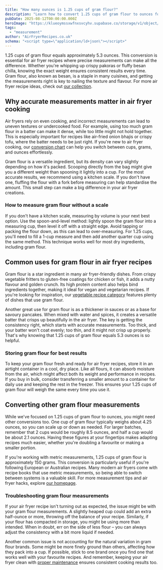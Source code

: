 ```yaml
---
title: "How many ounces is 1.25 cups of gram flour?"
description: "Learn how to convert 1.25 cups of gram flour to ounces for perfect air fryer recipes every time. Get accurate measurements in seconds!"
pubDate: 2025-08-12T00:00:00.000Z
heroImage: "https://klueoymssxwfnxsvcyhv.supabase.co/storage/v1/object/public/md/how-many-ounces-is-1-25-cups-of-gram-flour-c152e6c0.webp"
tags:
  - "measurement"
author: "AirFryerRecipes.co.uk"
schema: "<script type=\"application/ld+json\"></script>"
---
```


<p>1.25 cups of gram flour equals approximately 5.3 ounces. This conversion is essential for air fryer recipes where precise measurements can make all the difference. Whether you're whipping up crispy pakoras or fluffy besan chilla, knowing the exact weight ensures consistent results every time. Gram flour, also known as besan, is a staple in many cuisines, and getting the measurements right is key to nailing the texture and flavour. For more air fryer recipe ideas, check out <a href=https://www.airfryerrecipe.co.uk/recipes>our collection</a>.</p>

<h2>Why accurate measurements matter in air fryer cooking</h2>  
<p>Air fryers rely on even cooking, and incorrect measurements can lead to uneven textures or undercooked food. For example, using too much gram flour in a batter can make it dense, while too little might not hold together. This is especially important for recipes like air-fried onion bhajis or crispy tofu, where the batter needs to be just right. If you're new to air fryer cooking, our <a href=https://www.airfryerrecipe.co.uk/air-fryer-conversion-chart>conversion chart</a> can help you switch between cups, grams, and ounces effortlessly.</p>  

<p>Gram flour is a versatile ingredient, but its density can vary slightly depending on how it's packed. Scooping directly from the bag might give you a different weight than spooning it lightly into a cup. For the most accurate results, we recommend using a kitchen scale. If you don't have one, fluffing the flour with a fork before measuring can help standardise the amount. This small step can make a big difference in your air fryer creations.</p>  

<h3>How to measure gram flour without a scale</h3>  
<p>If you don't have a kitchen scale, measuring by volume is your next best option. Use the spoon-and-level method: lightly spoon the gram flour into a measuring cup, then level it off with a straight edge. Avoid tapping or packing the flour down, as this can lead to over-measuring. For 1.25 cups, you'll need to fill a 1-cup measure and then add another quarter cup using the same method. This technique works well for most dry ingredients, including gram flour.</p>  

<h2>Common uses for gram flour in air fryer recipes</h2>  
<p>Gram flour is a star ingredient in many air fryer-friendly dishes. From crispy vegetable fritters to gluten-free coatings for chicken or fish, it adds a nutty flavour and golden crunch. Its high protein content also helps bind ingredients together, making it ideal for vegan and vegetarian recipes. If you're looking for inspiration, our <a href=https://www.airfryerrecipe.co.uk/recipe-category/vegetables>vegetable recipe category</a> features plenty of dishes that use gram flour.</p>  

<p>Another great use for gram flour is as a thickener in sauces or as a base for savoury pancakes. When mixed with water and spices, it creates a versatile batter that crisps up beautifully in the air fryer. The key is getting the consistency right, which starts with accurate measurements. Too thick, and your batter won't coat evenly; too thin, and it might not crisp up properly. That's why knowing that 1.25 cups of gram flour equals 5.3 ounces is so helpful.</p>  

<h3>Storing gram flour for best results</h3>  
<p>To keep your gram flour fresh and ready for air fryer recipes, store it in an airtight container in a cool, dry place. Like all flours, it can absorb moisture from the air, which might affect both its weight and performance in recipes. If you buy in bulk, consider transferring a smaller amount to a container for daily use and keeping the rest in the freezer. This ensures your 1.25 cups of gram flour will weigh the same every time you use it.</p>  

<h2>Converting other gram flour measurements</h2>  
<p>While we've focused on 1.25 cups of gram flour to ounces, you might need other conversions too. One cup of gram flour typically weighs about 4.25 ounces, so you can scale up or down as needed. For larger batches, remember that 2 cups would be roughly 8.5 ounces, and half a cup would be about 2.1 ounces. Having these figures at your fingertips makes adapting recipes much easier, whether you're doubling a favourite or making a smaller portion.</p>  

<p>If you're working with metric measurements, 1.25 cups of gram flour is approximately 150 grams. This conversion is particularly useful if you're following European or Australian recipes. Many modern air fryers come with recipe books that use metric measurements, so being able to switch between systems is a valuable skill. For more measurement tips and air fryer hacks, explore <a href=https://www.airfryerrecipe.co.uk>our homepage</a>.</p>  

<h3>Troubleshooting gram flour measurements</h3>  
<p>If your air fryer recipe isn't turning out as expected, the issue might be with your gram flour measurements. A slightly heaped cup could add an extra half-ounce or more, throwing off the balance of your recipe. Similarly, if your flour has compacted in storage, you might be using more than intended. When in doubt, err on the side of less flour – you can always adjust the consistency with a bit more liquid if needed.</p>  

<p>Another common issue is not accounting for the natural variation in gram flour brands. Some might be more finely ground than others, affecting how they pack into a cup. If possible, stick to one brand once you find one that works well with your favourite recipes. And remember, keeping your air fryer clean with <a href=https://www.airfryerrecipe.co.uk/air-fryer-cleaner>proper maintenance</a> ensures consistent cooking results too.</p>